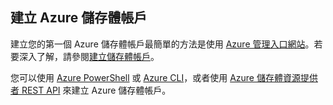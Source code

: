 ## 建立 Azure 儲存體帳戶

建立您的第一個 Azure 儲存體帳戶最簡單的方法是使用 [Azure 管理入口網站](https://manage.windowsazure.com)。若要深入了解，請參閱[建立儲存體帳戶](../articles/storage/storage-create-storage-account.md#create-a-storage-account)。

您可以使用 [Azure PowerShell](../articles/storage/storage-powershell-guide-full.md) 或 [Azure CLI](../articles/storage/storage-azure-cli.md)，或者使用 [Azure 儲存體資源提供者 REST API](https://msdn.microsoft.com/library/azure/mt163683.aspx) 來建立 Azure 儲存體帳戶。
 

<!---HONumber=August15_HO6-->
